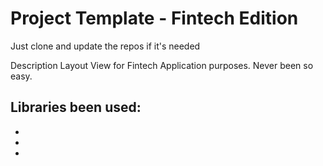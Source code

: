 # Project Template - Fintech Edition

Just clone and update the repos if it's needed

Description
Layout View for Fintech Application purposes. Never been so easy.

Libraries been used:
- 
-
-
-
